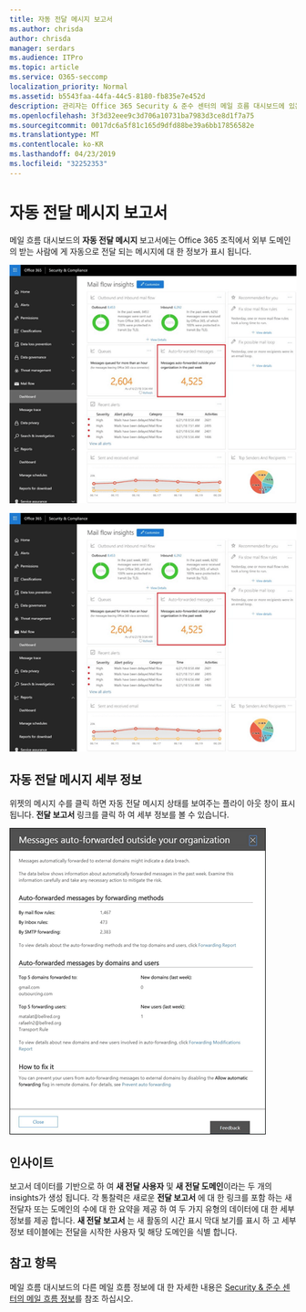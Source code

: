 ```yaml
---
title: 자동 전달 메시지 보고서
ms.author: chrisda
author: chrisda
manager: serdars
ms.audience: ITPro
ms.topic: article
ms.service: O365-seccomp
localization_priority: Normal
ms.assetid: b5543faa-44fa-44c5-8180-fb835e7e452d
description: 관리자는 Office 365 Security & 준수 센터의 메일 흐름 대시보드에 있는 자동 전달 메시지 보고서에 대해 알아볼 수 있습니다.
ms.openlocfilehash: 3f3d32eee9c3d706a10731ba7983d3ce8d1f7a75
ms.sourcegitcommit: 0017dc6a5f81c165d9dfd88be39a6bb17856582e
ms.translationtype: MT
ms.contentlocale: ko-KR
ms.lasthandoff: 04/23/2019
ms.locfileid: "32252353"
---
```

# <a name="auto-forwarded-messages-report"></a>자동 전달 메시지 보고서

메일 흐름 대시보드의 **자동 전달 메시지** 보고서에는 Office 365 조직에서 외부 도메인의 받는 사람에 게 자동으로 전달 되는 메시지에 대 한 정보가 표시 됩니다.

![좌표](media/8bc2600b-71c3-4b37-b4d0-9435fe0cfc8d.png)

![Office 365 Security & 준수 센터의 메일 흐름 대시보드의 자동 전달 메시지 보고서](media/8bc2600b-71c3-4b37-b4d0-9435fe0cfc8d.png)

## <a name="auto-forwarded-messages-details"></a>자동 전달 메시지 세부 정보

위젯의 메시지 수를 클릭 하면 자동 전달 메시지 상태를 보여주는 플라이 아웃 창이 표시 됩니다. **전달 보고서** 링크를 클릭 하 여 세부 정보를 볼 수 있습니다.

![Office 365 Security & 준수 센터의 자동 전달 메시지 보고서에 대 한 세부 정보 플라이 아웃](media/87d0fb1e-d2ef-4901-b17c-ec32d23a539e.png)

## <a name="insights"></a>인사이트

보고서 데이터를 기반으로 하 여 **새 전달 사용자** 및 **새 전달 도메인**이라는 두 개의 insights가 생성 됩니다. 각 통찰력은 새로운 **전달 보고서** 에 대 한 링크를 포함 하는 새 전달자 또는 도메인의 수에 대 한 요약을 제공 하 여 두 가지 유형의 데이터에 대 한 세부 정보를 제공 합니다. **새 전달 보고서** 는 새 활동의 시간 표시 막대 보기를 표시 하 고 세부 정보 테이블에는 전달을 시작한 사용자 및 해당 도메인을 식별 합니다.

## <a name="see-also"></a>참고 항목

메일 흐름 대시보드의 다른 메일 흐름 정보에 대 한 자세한 내용은 [Security & 준수 센터의 메일 흐름 정보](mail-flow-insights.md)를 참조 하십시오.
